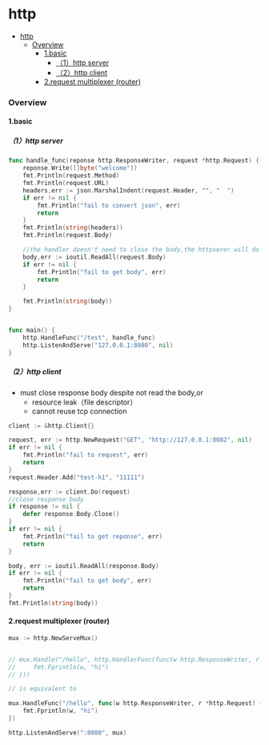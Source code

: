 # http


<!-- @import "[TOC]" {cmd="toc" depthFrom=1 depthTo=6 orderedList=false} -->

<!-- code_chunk_output -->

- [http](#http)
    - [Overview](#overview)
      - [1.basic](#1basic)
        - [（1）http server](#1http-server)
        - [（2）http client](#2http-client)
      - [2.request multiplexer (router)](#2request-multiplexer-router)

<!-- /code_chunk_output -->


### Overview

#### 1.basic

##### （1）http server
```go
func handle_func(reponse http.ResponseWriter, request *http.Request) {
	reponse.Write([]byte("welcome"))
	fmt.Println(request.Method)
	fmt.Println(request.URL)
	headers,err := json.MarshalIndent(request.Header, "", "  ")
	if err != nil {
		fmt.Println("fail to convert json", err)
		return
	}
	fmt.Println(string(headers))
	fmt.Println(request.Body)

	//the handler doesn't need to close the body,the httpserer will do it
	body,err := ioutil.ReadAll(request.Body)
	if err != nil {
		fmt.Println("fail to get body", err)
		return
	}

	fmt.Println(string(body))
}


func main() {
	http.HandleFunc("/test", handle_func)
	http.ListenAndServe("127.0.0.1:8080", nil)
}
```

##### （2）http client
* must close response body despite not read the body,or
 	* resource leak（file descriptor）
	* cannot reuse tcp connection
```go
client := &http.Client{}

request, err := http.NewRequest("GET", "http://127.0.0.1:8082", nil)
if err != nil {
	fmt.Println("fail to request", err)
	return
}
request.Header.Add("test-h1", "11111")

response,err := client.Do(request)
//close response body
if response != nil {
	defer response.Body.Close()
}
if err != nil {
	fmt.Println("fail to get reponse", err)
	return
}

body, err := ioutil.ReadAll(response.Body)
if err != nil {
	fmt.Println("fail to get body", err)
	return
}
fmt.Println(string(body))
```

#### 2.request multiplexer (router)

```go
mux := http.NewServeMux()


// mux.Handle("/hello", http.HandlerFunc(func(w http.ResponseWriter, r *http.Request) {
//     fmt.Fprintln(w, "hi")
// }))

// is equivalent to

mux.HandleFunc("/hello", func(w http.ResponseWriter, r *http.Request) {
    fmt.Fprintln(w, "hi")
})

http.ListenAndServe(":8080", mux)
```